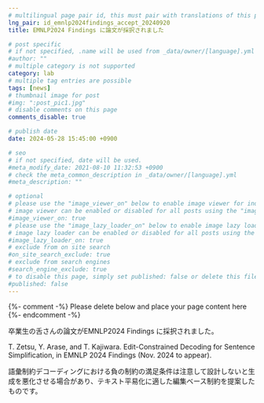 ```yaml
---
# multilingual page pair id, this must pair with translations of this page. (This name must be unique)
lng_pair: id_emnlp2024findings_accept_20240920
title: EMNLP2024 Findings に論文が採択されました

# post specific
# if not specified, .name will be used from _data/owner/[language].yml
#author: ""
# multiple category is not supported
category: lab
# multiple tag entries are possible
tags: [news]
# thumbnail image for post
#img: ":post_pic1.jpg"
# disable comments on this page
comments_disable: true

# publish date
date: 2024-05-28 15:45:00 +0900

# seo
# if not specified, date will be used.
#meta_modify_date: 2021-08-10 11:32:53 +0900
# check the meta_common_description in _data/owner/[language].yml
#meta_description: ""

# optional
# please use the "image_viewer_on" below to enable image viewer for individual pages or posts (_posts/ or [language]/_posts folders).
# image viewer can be enabled or disabled for all posts using the "image_viewer_posts: true" setting in _data/conf/main.yml.
#image_viewer_on: true
# please use the "image_lazy_loader_on" below to enable image lazy loader for individual pages or posts (_posts/ or [language]/_posts folders).
# image lazy loader can be enabled or disabled for all posts using the "image_lazy_loader_posts: true" setting in _data/conf/main.yml.
#image_lazy_loader_on: true
# exclude from on site search
#on_site_search_exclude: true
# exclude from search engines
#search_engine_exclude: true
# to disable this page, simply set published: false or delete this file
#published: false
---
```


{%- comment -%} Please delete below and place your page content here {%- endcomment -%}

卒業生の舌さんの論文がEMNLP2024 Findings に採択されました。

T. Zetsu, Y. Arase, and T. Kajiwara. Edit-Constrained Decoding for Sentence Simplification, in EMNLP 2024 Findings (Nov. 2024 to appear).

語彙制約デコーディングにおける負の制約の満足条件は注意して設計しないと生成を悪化させる場合があり、テキスト平易化に適した編集ベース制約を提案したものです。
